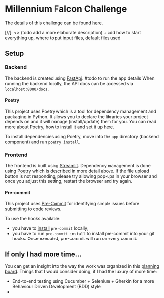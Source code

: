 # Millennium Falcon Challenge

The details of this challenge can be found [here](https://github.com/dataiku/millenium-falcon-challenge).

[//]: <> (todo add a more elaborate description) + add how to start everything up, where to put input files, default files used

## Setup

### Backend

The backend is created using [FastApi](https://fastapi.tiangolo.com/).
#todo to run the app details
When running the backend locally, the API docs can be accessed via ```localhost:8000/docs```.

#### Poetry

This project uses Poetry which is a tool for dependency management and packaging in Python. 
It allows you to declare the libraries your project depends on and it will manage (install/update) them for you.
You can read more about Poetry, how to install it and set it up [here](https://python-poetry.org/docs/).

To install dependencies using Poetry, move into the `app` directory (backend component) and run `poetry install`.


### Frontend

The frontend is built using [Streamlit](https://streamlit.io/).
Dependency management is done using [Poetry]((https://python-poetry.org/docs/)) which is described in more detail above.
If the file upload button is not responding, please try allowing pop-ups in your browser and once you adjust this 
setting, restart the browser and try again.

#### Pre-commit

This project uses [Pre-Commit](https://pre-commit.com/#intro) for identifying simple issues before submitting to code reviews.

To use the hooks available:
- you have to [install](https://pre-commit.com/#install) `pre-commit` locally;
- you have to run `pre-commit install` to install pre-commit into your git hooks. Once executed, pre-commit will run on every commit.

## If only I had more time...

You can get an insight into the way the work was organized in this [planning board](https://github.com/lindavik/mf-challenge/projects/1).
Things that I would consider doing, if I had the luxury of more time:
- End-to-end testing using Cucumber + Selenium + Gherkin for a more Behaviour Driven Development (BDD) style
- 